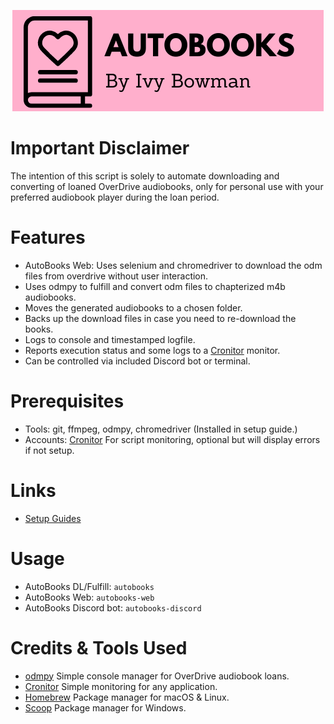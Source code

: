 
<p align="center">
    <img src="https://raw.githubusercontent.com/ivybowman/AutoBooks/main/img/logo/small_pink.png">
</p>

# Important Disclaimer

The intention of this script is solely to automate downloading and converting of loaned OverDrive audiobooks, only
for personal use with your preferred audiobook player during the loan period.

# Features

- AutoBooks Web: Uses selenium and chromedriver to download the odm files from overdrive without user interaction. 
- Uses odmpy to fulfill and convert odm files to chapterized m4b audiobooks.
- Moves the generated audiobooks to a chosen folder.
- Backs up the download files in case you need to re-download the books.
- Logs to console and timestamped logfile.
- Reports execution status and some logs to a [Cronitor](https://cronitor.io/) monitor.
- Can be controlled via included Discord bot or terminal.

# Prerequisites

- Tools: git, ffmpeg, odmpy, chromedriver (Installed in setup guide.)
- Accounts: [Cronitor](https://cronitor.io/) For script monitoring, optional but will display errors if not setup.

# Links

- [Setup Guides](setup.md)

# Usage

- AutoBooks DL/Fulfill: `autobooks`
- AutoBooks Web: `autobooks-web`
- AutoBooks Discord bot: `autobooks-discord`

# Credits & Tools Used

- [odmpy](https://github.com/ping/odmpy/) Simple console manager for OverDrive audiobook loans.
- [Cronitor](https://cronitor.io/) Simple monitoring for any application.
- [Homebrew](https://brew.sh/) Package manager for macOS & Linux.
- [Scoop](https://scoop.sh/) Package manager for Windows.
